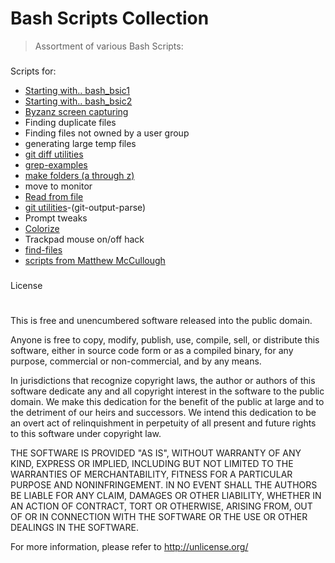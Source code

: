 # Bash Scripts Collection

> Assortment of various Bash Scripts:

### 


Scripts for:
- [Starting with.. bash_bsic1](bash_bsic1)
- [Starting with.. bash_bsic2](bash_bsic2)
- [Byzanz screen capturing](screen-capturing)
- Finding duplicate files
- Finding files not owned by a user group
- generating large temp files
- [git diff utilities](git-scripts)
- [grep-examples](grep)
- [make folders (a through z)](files-folders)
- move to monitor
- [Read from file](config)
- [git utilities](git-examples)-(git-output-parse)
- Prompt tweaks
- [Colorize](unix-color-codes)
- Trackpad mouse on/off hack
- [find-files](searching-files)
- [scripts from Matthew McCullough](bash_Commands)

### 
License
#
This is free and unencumbered software released into the public domain.

Anyone is free to copy, modify, publish, use, compile, sell, or
distribute this software, either in source code form or as a compiled
binary, for any purpose, commercial or non-commercial, and by any
means.

In jurisdictions that recognize copyright laws, the author or authors
of this software dedicate any and all copyright interest in the
software to the public domain. We make this dedication for the benefit
of the public at large and to the detriment of our heirs and
successors. We intend this dedication to be an overt act of
relinquishment in perpetuity of all present and future rights to this
software under copyright law.

THE SOFTWARE IS PROVIDED "AS IS", WITHOUT WARRANTY OF ANY KIND,
EXPRESS OR IMPLIED, INCLUDING BUT NOT LIMITED TO THE WARRANTIES OF
MERCHANTABILITY, FITNESS FOR A PARTICULAR PURPOSE AND NONINFRINGEMENT.
IN NO EVENT SHALL THE AUTHORS BE LIABLE FOR ANY CLAIM, DAMAGES OR
OTHER LIABILITY, WHETHER IN AN ACTION OF CONTRACT, TORT OR OTHERWISE,
ARISING FROM, OUT OF OR IN CONNECTION WITH THE SOFTWARE OR THE USE OR
OTHER DEALINGS IN THE SOFTWARE.

For more information, please refer to <http://unlicense.org/>
